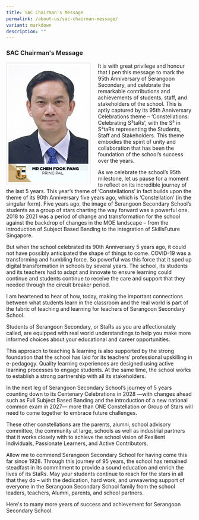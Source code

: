 ```yaml
---
title: SAC Chairman's Message
permalink: /about-us/sac-chairman-message/
variant: markdown
description: ""
---
```

### SAC Chairman's Message




<img src="/images/School%20Management%20Team/Chen%20Fook%20Pang.jpg" style="width:215px; height:315px; margin-right:20px; border:0.5px solid Gainsboro; padding: 5px" align="Left">

It is with great privilege and honour that I pen this message to mark the 95th Anniversary of Serangoon Secondary, and celebrate the remarkable contributions and achievements of students, staff, and stakeholders of the school. This is aptly captured by its 95th Anniversary Celebrations theme – ‘Constellations: Celebrating S³taRs’, with the S³ in S³taRs representing the Students, Staff and Stakeholders.   This theme embodies the spirit of unity and collaboration that has been the foundation of the school’s success over the years.

As we celebrate the school’s 95th milestone, let us pause for a moment to reflect on its incredible journey of the last 5 years. This year’s theme of ‘Constellations’ in fact builds upon the theme of its 90th Anniversary five years ago, which is ‘Constellation’ (in the singular form). Five years ago, the image of Serangoon Secondary School’s students as a group of stars charting the way forward was a powerful one. 2018 to 2021 was a period of change and transformation for the school against the backdrop of changes in the MOE landscape – from the introduction of Subject Based Banding to the integration of SkillsFuture Singapore.

But when the school celebrated its 90th Anniversary 5 years ago, it could not have possibly anticipated the shape of things to come. COVID-19 was a transforming and humbling force. So powerful was this force that it sped up digital transformation in schools by several years. The school, its students and its teachers had to adapt and innovate to ensure learning could continue and students continue to receive the care and support that they needed through the circuit breaker period.

I am heartened to hear of how, today, making the important connections between what students learn in the classroom and the real world is part of the fabric of teaching and learning for teachers of Serangoon Secondary School.

Students of Serangoon Secondary, or StaRs as you are affectionately called, are equipped with real world understandings to help you make more informed choices about your educational and career opportunities.

This approach to teaching &amp; learning is also supported by the strong foundation that the school has laid for its teachers’ professional upskilling in e-pedagogy. Quality learning experiences are designed using active learning processes to engage students. At the same time, the school works to establish a strong partnership with all its stakeholders.

In the next leg of Serangoon Secondary School’s journey of 5 years counting down to its Centenary Celebrations in 2028 —with changes ahead such as Full Subject Based Banding and the introduction of a new national common exam in 2027— more than ONE Constellation or Group of Stars will need to come together to embrace future challenges.

These other constellations are the parents, alumni, school advisory committee, the community at large, schools as well as industrial partners that it works closely with to achieve the school vision of Resilient Individuals, Passionate Learners, and Active Contributors.

Allow me to commend Serangoon Secondary School for having come this far since 1928. Through this journey of 95 years, the school has remained steadfast in its commitment to provide a sound education and enrich the lives of its StaRs. May your students continue to reach for the stars in all that they do – with the dedication, hard work, and unwavering support of everyone in the Serangoon Secondary School family from the school leaders, teachers, Alumni, parents, and school partners.

Here's to many more years of success and achievement for Serangoon Secondary School.

